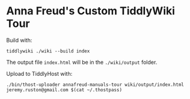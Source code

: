 # Anna Freud's Custom TiddlyWiki Tour

Build with:

```
tiddlywiki ./wiki --build index
```

The output file `index.html` will be in the `./wiki/output` folder.

Upload to TiddlyHost with:

```
./bin/thost-uploader annafreud-manuals-tour wiki/output/index.html jeremy.ruston@gmail.com $(cat ~/.thostpass)
```
